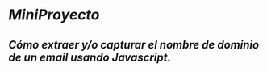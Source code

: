 # **_MiniProyecto_**

## **_Cómo extraer y/o capturar el nombre de dominio de un email usando Javascript._**
